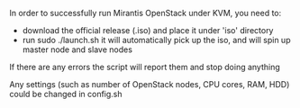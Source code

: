 In order to successfully run Mirantis OpenStack under KVM, you need to:

*   download the official release (.iso) and place it under 'iso' directory
*   run sudo ./launch.sh it will automatically pick up the iso, and will spin up master node and
slave nodes

If there are any errors the script will report them and stop doing anything

Any settings (such as number of OpenStack nodes, CPU cores, RAM, HDD) could be changed in config.sh
